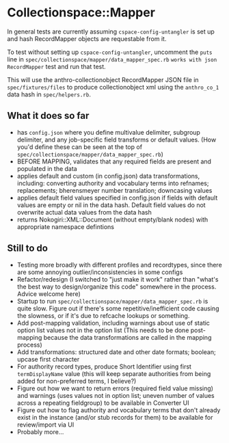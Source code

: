 # Collectionspace::Mapper

In general tests are currently assuming `cspace-config-untangler` is set up and hash RecordMapper objects are requestable from it. 

To test without setting up `cspace-config-untangler`, uncomment the `puts` line in `spec/collectionspace/mapper/data_mapper_spec.rb` `works with json RecordMapper` test and run that test. 

This will use the anthro-collectionobject RecordMapper JSON file in `spec/fixtures/files` to produce collectionobject xml using the `anthro_co_1` data hash in `spec/helpers.rb`.

## What it does so far

- has `config.json` where you define multivalue delimiter, subgroup delimiter, and any job-specific field transforms or default values. (How you'd define these can be seen at the top of `spec/collectionspace/mapper/data_mapper_spec.rb`)
- BEFORE MAPPING, validates that any required fields are present and populated in the data
- applies default and custom (in config.json) data transformations, including: converting authority and vocabulary terms into refnames; replacements; bherensmeyer number translation; downcasing values
- applies default field values specified in config.json if fields with default values are empty or nil in the data hash. Default field values do not overwrite actual data values from the data hash
- returns Nokogiri::XML::Document (without empty/blank nodes) with appropriate namespace defintions

## Still to do

- Testing more broadly with different profiles and recordtypes, since there are some annoying outlier/inconsistencies in some configs
- Refactor/redesign (I switched to "just make it work" rather than "what's the best way to design/organize this code" somewhere in the process. Advice welcome here)
- Startup to run `spec/collectionspace/mapper/data_mapper_spec.rb` is quite slow. Figure out if there's some repetitive/inefficient code causing the slowness, or if it's due to refcache lookups or something.
- Add post-mapping validation, including warnings about use of static option list values not in the option list (This needs to be done post-mapping because the data transformations are called in the mapping process)
- Add transformations: structured date and other date formats; boolean; upcase first character
- For authority record types, produce Short Identifier using first `termDisplayName` value (this will keep separate authorities from being added for non-preferred terms, I believe?)
- Figure out how we want to return errors (required field value missing) and warnings (uses values not in option list; uneven number of values across a repeating fieldgroup) to be available in Converter UI
- Figure out how to flag authority and vocabulary terms that don't already exist in the instance (and/or stub records for them) to be available for review/import via UI
- Probably more...
